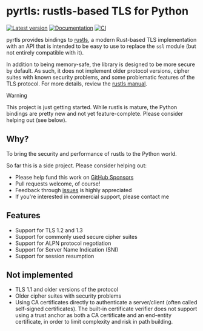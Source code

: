 # pyrtls: rustls-based TLS for Python

[![Latest version](https://img.shields.io/pypi/v/pyrtls.svg)](https://pypi.org/project/pyrtls)
[![Documentation](https://readthedocs.org/projects/pyrtls/badge/?version=latest)](https://pyrtls.readthedocs.io)
[![CI](https://github.com/djc/pyrtls/workflows/CI/badge.svg?branch=main)](https://github.com/djc/pyrtls/actions?query=workflow%3ACI+branch%3Amain)

pyrtls provides bindings to [rustls][rustls], a modern Rust-based TLS implementation with an API that is
intended to be easy to use to replace the `ssl` module (but not entirely compatible with it).

In addition to being memory-safe, the library is designed to be more secure by default. As such,
it does not implement older protocol versions, cipher suites with known security problems, and
some problematic features of the TLS protocol. For more details, review the [rustls manual][manual].

> [!WARNING]
> This project is just getting started. While rustls is mature, the Python bindings
> are pretty new and not yet feature-complete. Please consider helping out (see below).

[rustls]: https://github.com/rustls/rustls
[manual]: https://docs.rs/rustls/latest/rustls/manual/index.html

## Why?

To bring the security and performance of rustls to the Python world.

So far this is a side project. Please consider helping out:

* Please help fund this work on [GitHub Sponsors](https://github.com/sponsors/djc)
* Pull requests welcome, of course!
* Feedback through [issues] is highly appreciated
* If you're interested in commercial support, please contact me

[issues]: https://github.com/djc/pyrtls/issues

## Features

- Support for TLS 1.2 and 1.3
- Support for commonly used secure cipher suites
- Support for ALPN protocol negotiation
- Support for Server Name Indication (SNI)
- Support for session resumption

Not implemented
---------------

- TLS 1.1 and older versions of the protocol
- Older cipher suites with security problems
- Using CA certificates directly to authenticate a server/client (often called self-signed
  certificates). The built-in certificate verifier does not support using a trust anchor
  as both a CA certificate and an end-entity certificate, in order to limit complexity and
  risk in path building.
